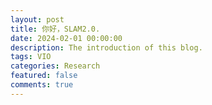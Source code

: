 ```yaml
---
layout: post
title: 你好，SLAM2.0.
date: 2024-02-01 00:00:00
description: The introduction of this blog.
tags: VIO
categories: Research
featured: false
comments: true
---
```

